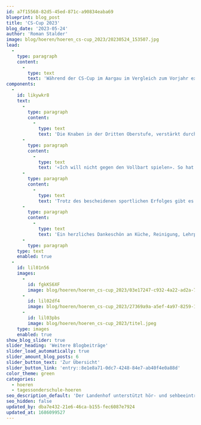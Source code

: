 ```yaml
---
id: a7f15568-82d5-45ed-871c-a90834eaba69
blueprint: blog_post
title: 'CS-Cup 2023'
blog_date: '2023-05-24'
author: 'Roman Stalder'
image: blog/hoeren/hoeren_cs-cup_2023/20230524_153507.jpg
lead:
  -
    type: paragraph
    content:
      -
        type: text
        text: 'Während der CS-Cup im Aargau im Vergleich zum Vorjahr extrem gewachsen ist, ist er am Landenhof kleiner geworden. In der wahrscheinlich letzten Austragung unter diesem Namen traten wir bloss mit zwei hochmotivierten Teams an.'
components:
  -
    id: likywkr8
    text:
      -
        type: paragraph
        content:
          -
            type: text
            text: 'Die Knaben in der Dritten Oberstufe, verstärkt durch die zweite traten bereits am 3.5.23 in Spreitenbach an. Als einziges Team kamen auch Mädchen zum Einsatz. Der Erfolg blieb leider aus, aber die Stimmung war trotz allem nicht schlecht, das Miteinander funktionierte und das Erlebnis war insgesamt gut. Am 24.5.23 konnte Mellingen endlich ihr zweifach verschobenes Turnier austragen. Auch in der ersten Oberstufe war die Konkurrenz stark. Im ersten Match schafften die 7.- und 6.-Klässler ein verdientes Unentschieden, danach folgten 5 Niederlagen.'
      -
        type: paragraph
        content:
          -
            type: text
            text: '«Ich will nicht gegen den Vollbart spielen». So hat ein 7.-Klässler von uns die teilweise grossen Entwicklungsunterschiede auf den Plätzen kommentiert. Ich hätte eher «Vollflaum» zu der angesprochenen Gesichtsbehaarung gesagt, aber wir wollen nicht Haare spalten- die Unterschiede waren gross und nicht zu unseren Gunsten.'
      -
        type: paragraph
        content:
          -
            type: text
            text: 'Trotz des bescheidenen sportlichen Erfolges gibt es eine Leistung zu würdigen, die wertvoller und nachhaltiger ist. Beide Mannschaften haben es in einer schwierigen Situation geschafft fair zu und positiv zu bleiben und gut miteinander umzugehen. Das gelang in der Vergangenheit, die ich miterlebt habe, kaum je so gut. Gratulation!'
      -
        type: paragraph
        content:
          -
            type: text
            text: 'Ein herzliches Dankeschön an Küche, Reinigung, Lehrpersonen, Praktikantinnen und Sozialpädagog:innen, die den Anlass unterstützt haben.'
      -
        type: paragraph
    type: text
    enabled: true
  -
    id: lil01n56
    images:
      -
        id: fgkKS6XF
        image: blog/hoeren/hoeren_cs-cup_2023/03e17247-c932-4a22-ad2a-79bd8be28ad0.jpeg
      -
        id: lil02df4
        image: blog/hoeren/hoeren_cs-cup_2023/27369a9a-a5ef-4a97-8259-15f146115e88.jpeg
      -
        id: lil03pbs
        image: blog/hoeren/hoeren_cs-cup_2023/titel.jpeg
    type: images
    enabled: true
show_blog_slider: true
slider_heading: 'Weitere Blogbeiträge'
slider_load_automatically: true
slider_amount_blog_posts: 6
slider_button_text: 'Zur Übersicht'
slider_button_link: 'entry::8e1e8a71-0dc7-4248-84e7-ab40f4e0a88d'
color_theme: green
categories:
  - hoeren
  - tagessonderschule-hoeren
seo_description_default: 'Der Landenhof unterstützt hör- und sehbeeinträchtigte Kinder & Jugendliche in ihrem selbstbestimmten Leben durch Förderung ihrer Fähigkeiten & Entwicklung'
seo_hidden: false
updated_by: dba7e432-21e6-46ca-b155-fec6087e7924
updated_at: 1686099527
---
```


